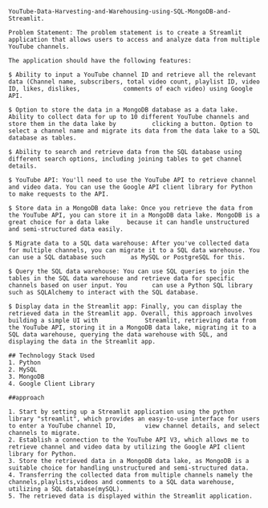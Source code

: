     YouTube-Data-Harvesting-and-Warehousing-using-SQL-MongoDB-and-Streamlit.

    Problem Statement: The problem statement is to create a Streamlit application that allows users to access and analyze data from multiple YouTube channels.

    The application should have the following features:

    $ Ability to input a YouTube channel ID and retrieve all the relevant data (Channel name, subscribers, total video count, playlist ID, video ID, likes, dislikes,            comments of each video) using Google API.
    
    $ Option to store the data in a MongoDB database as a data lake. Ability to collect data for up to 10 different YouTube channels and store them in the data lake by          clicking a button. Option to select a channel name and migrate its data from the data lake to a SQL database as tables.
    
    $ Ability to search and retrieve data from the SQL database using different search options, including joining tables to get channel details.
    
    $ YouTube API: You'll need to use the YouTube API to retrieve channel and video data. You can use the Google API client library for Python to make requests to the API.
    
    $ Store data in a MongoDB data lake: Once you retrieve the data from the YouTube API, you can store it in a MongoDB data lake. MongoDB is a great choice for a data lake     because it can handle unstructured and semi-structured data easily.
    
    $ Migrate data to a SQL data warehouse: After you've collected data for multiple channels, you can migrate it to a SQL data warehouse. You can use a SQL database such       as MySQL or PostgreSQL for this.
    
    $ Query the SQL data warehouse: You can use SQL queries to join the tables in the SQL data warehouse and retrieve data for specific channels based on user input. You       can use a Python SQL library such as SQLAlchemy to interact with the SQL database.
    
    $ Display data in the Streamlit app: Finally, you can display the retrieved data in the Streamlit app. Overall, this approach involves building a simple UI with             Streamlit, retrieving data from the YouTube API, storing it in a MongoDB data lake, migrating it to a SQL data warehouse, querying the data warehouse with SQL, and          displaying the data in the Streamlit app.

    ## Technology Stack Used
    1. Python
    2. MySQL
    3. MongoDB
    4. Google Client Library 

    ##approach
    
    1. Start by setting up a Streamlit application using the python library "streamlit", which provides an easy-to-use interface for users to enter a YouTube channel ID,        view channel details, and select channels to migrate.
    2. Establish a connection to the YouTube API V3, which allows me to retrieve channel and video data by utilizing the Google API client library for Python. 
    3. Store the retrieved data in a MongoDB data lake, as MongoDB is a suitable choice for handling unstructured and semi-structured data.  
    4. Transferring the collected data from multiple channels namely the channels,playlists,videos and comments to a SQL data warehouse, utilizing a SQL database(mySQL).
    5. The retrieved data is displayed within the Streamlit application.
